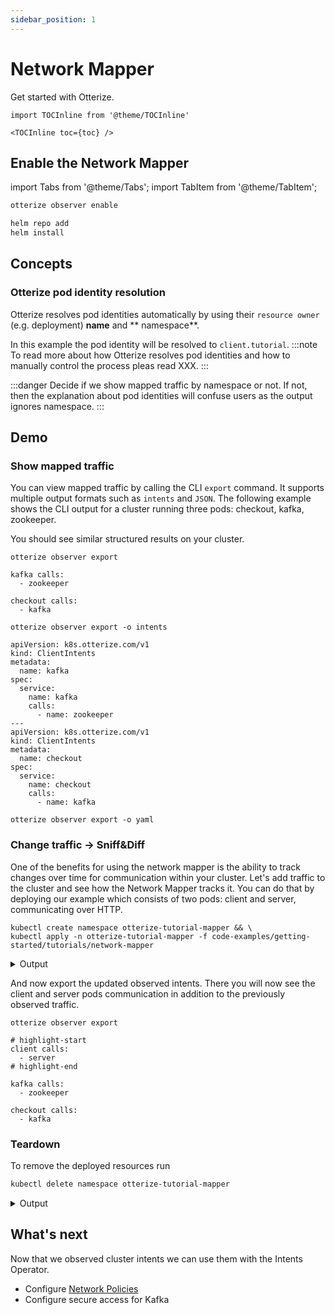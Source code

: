 ```yaml
---
sidebar_position: 1
---
```


# Network Mapper

Get started with Otterize.

```mdx-code-block
import TOCInline from '@theme/TOCInline'

<TOCInline toc={toc} />
```

## Enable the Network Mapper

import Tabs from '@theme/Tabs';
import TabItem from '@theme/TabItem';

<Tabs>
  <TabItem value="cli" label="Otterize CLI" default>

```bash
otterize observer enable
```

</TabItem>
  <TabItem value="helm" label="Helm">

```bash
helm repo add
helm install
```

</TabItem>
</Tabs>

## Concepts

### Otterize pod identity resolution

Otterize resolves pod identities automatically by using their `resource owner` (e.g. deployment) **name** and **
namespace**.

In this example the pod identity will be resolved to `client.tutorial`.
:::note
To read more about how Otterize resolves pod identities and how to manually control the process pleas read XXX.
:::

:::danger
Decide if we show mapped traffic by namespace or not. If not, then the explanation about pod identities will confuse
users as the output ignores namespace.
:::

## Demo

### Show mapped traffic

You can view mapped traffic by calling the CLI `export` command. It supports multiple output formats such as `intents`
and `JSON`.
The following example shows the CLI output for a cluster running three pods: checkout, kafka, zookeeper.

You should see similar structured results on your cluster.

<Tabs>
  <TabItem value="plain" label="Plain" default>

```shell
otterize observer export
```

```shell title="Output"
kafka calls:
  - zookeeper

checkout calls:
  - kafka
```

</TabItem>
  <TabItem value="intents" label="Intents" default>

```shell
otterize observer export -o intents
```

```shell title="Output"
apiVersion: k8s.otterize.com/v1
kind: ClientIntents
metadata:
  name: kafka
spec:
  service:
    name: kafka
    calls:
      - name: zookeeper
---
apiVersion: k8s.otterize.com/v1
kind: ClientIntents
metadata:
  name: checkout
spec:
  service:
    name: checkout
    calls:
      - name: kafka
```

</TabItem>
  <TabItem value="json" label="JSON">

```shell
otterize observer export -o yaml
```

</TabItem>
</Tabs>

### Change traffic -> Sniff&Diff

One of the benefits for using the network mapper is the ability to track changes over time for communication within your
cluster.
Let's add traffic to the cluster and see how the Network Mapper tracks it. You can do that by deploying our example
which
consists of two pods: client and server, communicating over HTTP.

```shell
kubectl create namespace otterize-tutorial-mapper && \
kubectl apply -n otterize-tutorial-mapper -f code-examples/getting-started/tutorials/network-mapper
```
<details>
<summary>Output</summary>

```shell
namespace/otterize-tutorial-mapper created
deployment.apps/client created
deployment.apps/server created
service/server created
```
</details>

And now export the updated observed intents. There you will now see the client and server pods communication in addition
to the previously observed traffic.

```shell
otterize observer export
```

```shell title="Output"
# highlight-start
client calls:
  - server
# highlight-end

kafka calls:
  - zookeeper

checkout calls:
  - kafka
```

### Teardown

To remove the deployed resources run

```bash
kubectl delete namespace otterize-tutorial-mapper
```
<details>
<summary>Output</summary>

```shell title="Output"
namespace "otterize-tutorial-mapper" deleted
```
</details>

## What's next

<!-- [Intents Operator](/documentation/intents-operator): -->
Now that we observed cluster intents we can use them with the Intents Operator.

- Configure [Network Policies](/documentation/getting-started/network-policies)
- Configure secure access for Kafka